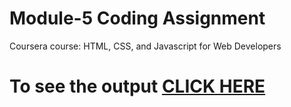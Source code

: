 
# Module-5 Coding Assignment

Coursera course: HTML, CSS, and Javascript for Web Developers

# To see the output [CLICK HERE](https://shashank1809.github.io/coursera-assignment/module5_sol/)
